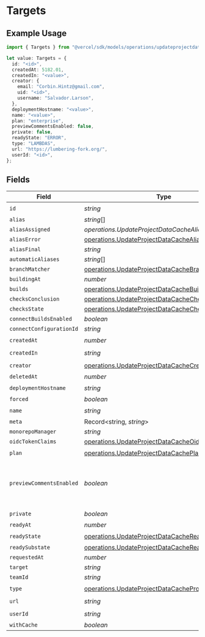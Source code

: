 # Targets

## Example Usage

```typescript
import { Targets } from "@vercel/sdk/models/operations/updateprojectdatacache.js";

let value: Targets = {
  id: "<id>",
  createdAt: 5182.01,
  createdIn: "<value>",
  creator: {
    email: "Corbin.Hintz@gmail.com",
    uid: "<id>",
    username: "Salvador.Larson",
  },
  deploymentHostname: "<value>",
  name: "<value>",
  plan: "enterprise",
  previewCommentsEnabled: false,
  private: false,
  readyState: "ERROR",
  type: "LAMBDAS",
  url: "https://lumbering-fork.org/",
  userId: "<id>",
};
```

## Fields

| Field                                                                                                                  | Type                                                                                                                   | Required                                                                                                               | Description                                                                                                            | Example                                                                                                                |
| ---------------------------------------------------------------------------------------------------------------------- | ---------------------------------------------------------------------------------------------------------------------- | ---------------------------------------------------------------------------------------------------------------------- | ---------------------------------------------------------------------------------------------------------------------- | ---------------------------------------------------------------------------------------------------------------------- |
| `id`                                                                                                                   | *string*                                                                                                               | :heavy_check_mark:                                                                                                     | N/A                                                                                                                    |                                                                                                                        |
| `alias`                                                                                                                | *string*[]                                                                                                             | :heavy_minus_sign:                                                                                                     | N/A                                                                                                                    |                                                                                                                        |
| `aliasAssigned`                                                                                                        | *operations.UpdateProjectDataCacheAliasAssigned*                                                                       | :heavy_minus_sign:                                                                                                     | N/A                                                                                                                    |                                                                                                                        |
| `aliasError`                                                                                                           | [operations.UpdateProjectDataCacheAliasError](../../models/operations/updateprojectdatacachealiaserror.md)             | :heavy_minus_sign:                                                                                                     | N/A                                                                                                                    |                                                                                                                        |
| `aliasFinal`                                                                                                           | *string*                                                                                                               | :heavy_minus_sign:                                                                                                     | N/A                                                                                                                    |                                                                                                                        |
| `automaticAliases`                                                                                                     | *string*[]                                                                                                             | :heavy_minus_sign:                                                                                                     | N/A                                                                                                                    |                                                                                                                        |
| `branchMatcher`                                                                                                        | [operations.UpdateProjectDataCacheBranchMatcher](../../models/operations/updateprojectdatacachebranchmatcher.md)       | :heavy_minus_sign:                                                                                                     | N/A                                                                                                                    |                                                                                                                        |
| `buildingAt`                                                                                                           | *number*                                                                                                               | :heavy_minus_sign:                                                                                                     | N/A                                                                                                                    |                                                                                                                        |
| `builds`                                                                                                               | [operations.UpdateProjectDataCacheBuilds](../../models/operations/updateprojectdatacachebuilds.md)[]                   | :heavy_minus_sign:                                                                                                     | N/A                                                                                                                    |                                                                                                                        |
| `checksConclusion`                                                                                                     | [operations.UpdateProjectDataCacheChecksConclusion](../../models/operations/updateprojectdatacachechecksconclusion.md) | :heavy_minus_sign:                                                                                                     | N/A                                                                                                                    |                                                                                                                        |
| `checksState`                                                                                                          | [operations.UpdateProjectDataCacheChecksState](../../models/operations/updateprojectdatacachechecksstate.md)           | :heavy_minus_sign:                                                                                                     | N/A                                                                                                                    |                                                                                                                        |
| `connectBuildsEnabled`                                                                                                 | *boolean*                                                                                                              | :heavy_minus_sign:                                                                                                     | N/A                                                                                                                    |                                                                                                                        |
| `connectConfigurationId`                                                                                               | *string*                                                                                                               | :heavy_minus_sign:                                                                                                     | N/A                                                                                                                    |                                                                                                                        |
| `createdAt`                                                                                                            | *number*                                                                                                               | :heavy_check_mark:                                                                                                     | N/A                                                                                                                    |                                                                                                                        |
| `createdIn`                                                                                                            | *string*                                                                                                               | :heavy_check_mark:                                                                                                     | N/A                                                                                                                    |                                                                                                                        |
| `creator`                                                                                                              | [operations.UpdateProjectDataCacheCreator](../../models/operations/updateprojectdatacachecreator.md)                   | :heavy_check_mark:                                                                                                     | N/A                                                                                                                    |                                                                                                                        |
| `deletedAt`                                                                                                            | *number*                                                                                                               | :heavy_minus_sign:                                                                                                     | N/A                                                                                                                    |                                                                                                                        |
| `deploymentHostname`                                                                                                   | *string*                                                                                                               | :heavy_check_mark:                                                                                                     | N/A                                                                                                                    |                                                                                                                        |
| `forced`                                                                                                               | *boolean*                                                                                                              | :heavy_minus_sign:                                                                                                     | N/A                                                                                                                    |                                                                                                                        |
| `name`                                                                                                                 | *string*                                                                                                               | :heavy_check_mark:                                                                                                     | N/A                                                                                                                    |                                                                                                                        |
| `meta`                                                                                                                 | Record<string, *string*>                                                                                               | :heavy_minus_sign:                                                                                                     | N/A                                                                                                                    |                                                                                                                        |
| `monorepoManager`                                                                                                      | *string*                                                                                                               | :heavy_minus_sign:                                                                                                     | N/A                                                                                                                    |                                                                                                                        |
| `oidcTokenClaims`                                                                                                      | [operations.UpdateProjectDataCacheOidcTokenClaims](../../models/operations/updateprojectdatacacheoidctokenclaims.md)   | :heavy_minus_sign:                                                                                                     | N/A                                                                                                                    |                                                                                                                        |
| `plan`                                                                                                                 | [operations.UpdateProjectDataCachePlan](../../models/operations/updateprojectdatacacheplan.md)                         | :heavy_check_mark:                                                                                                     | N/A                                                                                                                    |                                                                                                                        |
| `previewCommentsEnabled`                                                                                               | *boolean*                                                                                                              | :heavy_minus_sign:                                                                                                     | Whether or not preview comments are enabled for the deployment                                                         | false                                                                                                                  |
| `private`                                                                                                              | *boolean*                                                                                                              | :heavy_check_mark:                                                                                                     | N/A                                                                                                                    |                                                                                                                        |
| `readyAt`                                                                                                              | *number*                                                                                                               | :heavy_minus_sign:                                                                                                     | N/A                                                                                                                    |                                                                                                                        |
| `readyState`                                                                                                           | [operations.UpdateProjectDataCacheReadyState](../../models/operations/updateprojectdatacachereadystate.md)             | :heavy_check_mark:                                                                                                     | N/A                                                                                                                    |                                                                                                                        |
| `readySubstate`                                                                                                        | [operations.UpdateProjectDataCacheReadySubstate](../../models/operations/updateprojectdatacachereadysubstate.md)       | :heavy_minus_sign:                                                                                                     | N/A                                                                                                                    |                                                                                                                        |
| `requestedAt`                                                                                                          | *number*                                                                                                               | :heavy_minus_sign:                                                                                                     | N/A                                                                                                                    |                                                                                                                        |
| `target`                                                                                                               | *string*                                                                                                               | :heavy_minus_sign:                                                                                                     | N/A                                                                                                                    |                                                                                                                        |
| `teamId`                                                                                                               | *string*                                                                                                               | :heavy_minus_sign:                                                                                                     | N/A                                                                                                                    |                                                                                                                        |
| `type`                                                                                                                 | [operations.UpdateProjectDataCacheProjectsType](../../models/operations/updateprojectdatacacheprojectstype.md)         | :heavy_check_mark:                                                                                                     | N/A                                                                                                                    |                                                                                                                        |
| `url`                                                                                                                  | *string*                                                                                                               | :heavy_check_mark:                                                                                                     | N/A                                                                                                                    |                                                                                                                        |
| `userId`                                                                                                               | *string*                                                                                                               | :heavy_check_mark:                                                                                                     | N/A                                                                                                                    |                                                                                                                        |
| `withCache`                                                                                                            | *boolean*                                                                                                              | :heavy_minus_sign:                                                                                                     | N/A                                                                                                                    |                                                                                                                        |